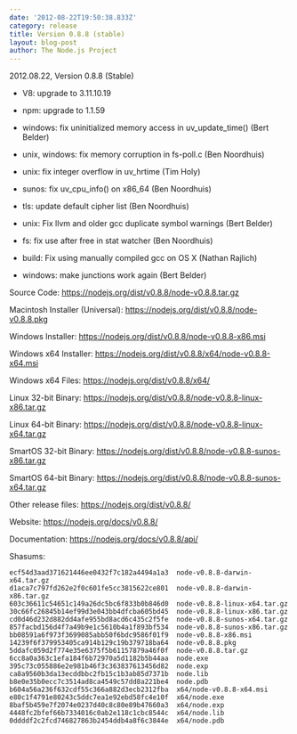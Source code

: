 ```yaml
---
date: '2012-08-22T19:50:38.833Z'
category: release
title: Version 0.8.8 (stable)
layout: blog-post
author: The Node.js Project
---
```


2012.08.22, Version 0.8.8 (Stable)

- V8: upgrade to 3.11.10.19

- npm: upgrade to 1.1.59

- windows: fix uninitialized memory access in uv_update_time() (Bert Belder)

- unix, windows: fix memory corruption in fs-poll.c (Ben Noordhuis)

- unix: fix integer overflow in uv_hrtime (Tim Holy)

- sunos: fix uv_cpu_info() on x86_64 (Ben Noordhuis)

- tls: update default cipher list (Ben Noordhuis)

- unix: Fix llvm and older gcc duplicate symbol warnings (Bert Belder)

- fs: fix use after free in stat watcher (Ben Noordhuis)

- build: Fix using manually compiled gcc on OS X (Nathan Rajlich)

- windows: make junctions work again (Bert Belder)

Source Code: https://nodejs.org/dist/v0.8.8/node-v0.8.8.tar.gz

Macintosh Installer (Universal): https://nodejs.org/dist/v0.8.8/node-v0.8.8.pkg

Windows Installer: https://nodejs.org/dist/v0.8.8/node-v0.8.8-x86.msi

Windows x64 Installer: https://nodejs.org/dist/v0.8.8/x64/node-v0.8.8-x64.msi

Windows x64 Files: https://nodejs.org/dist/v0.8.8/x64/

Linux 32-bit Binary: https://nodejs.org/dist/v0.8.8/node-v0.8.8-linux-x86.tar.gz

Linux 64-bit Binary: https://nodejs.org/dist/v0.8.8/node-v0.8.8-linux-x64.tar.gz

SmartOS 32-bit Binary: https://nodejs.org/dist/v0.8.8/node-v0.8.8-sunos-x86.tar.gz

SmartOS 64-bit Binary: https://nodejs.org/dist/v0.8.8/node-v0.8.8-sunos-x64.tar.gz

Other release files: https://nodejs.org/dist/v0.8.8/

Website: https://nodejs.org/docs/v0.8.8/

Documentation: https://nodejs.org/docs/v0.8.8/api/

Shasums:

```
ecf54d3aad371621446ee0432f7c182a4494a1a3  node-v0.8.8-darwin-x64.tar.gz
d1aca7c797fd262e2f0c601fe5cc3815622ce801  node-v0.8.8-darwin-x86.tar.gz
603c36611c54651c149a26dc5bc6f833b0b846d0  node-v0.8.8-linux-x64.tar.gz
30c66fc26845b14ef99d3e043bb4dfcba605bd45  node-v0.8.8-linux-x86.tar.gz
cd0d46d232d882dd4afe955bd8acd6c435c2f5fe  node-v0.8.8-sunos-x64.tar.gz
857facbd156d4f7a49b9e1c5610b4a1f893bf534  node-v0.8.8-sunos-x86.tar.gz
bb08591a6f973f3699085abb50f6bdc9586f01f9  node-v0.8.8-x86.msi
14239f6f379953405ca914b129c19b379718ba64  node-v0.8.8.pkg
5ddafc059d2f774e35e6375f5b61157879a46f0f  node-v0.8.8.tar.gz
6cc8a0a363c1efa184f6b72970a5d1182b5b44aa  node.exe
395c73c055886e2e981b46f3c363837613456d82  node.exp
ca8a9560b3da13ecddbbc2fb15c1b3ab85d7371b  node.lib
b8e0e35b0ecc7c3514ad8ca4549c57dd8a221be4  node.pdb
b604a56a236f632cdf55c366a882d3ecb2312fba  x64/node-v0.8.8-x64.msi
e80c1f4791e80243c5ddc7ea1e92ebd58fc4e10f  x64/node.exe
8baf5b459e7f2074e0237d40c8c80e89b47660a3  x64/node.exp
4448fc2bfef66b7334016c0ab2e118c1cbc8544c  x64/node.lib
0ddddf2c2fcd746827863b2454ddb4a8f6c3844e  x64/node.pdb
```
